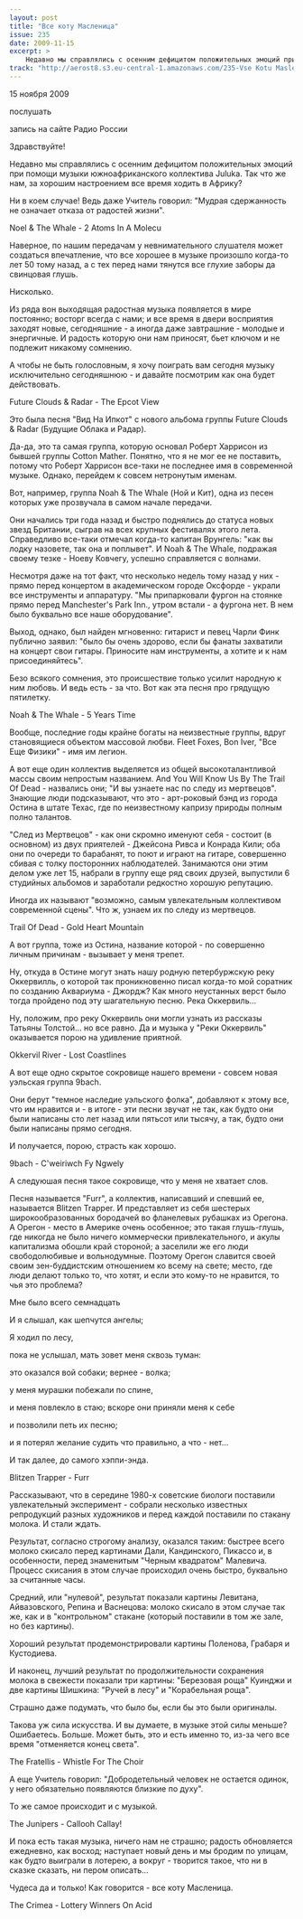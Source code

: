 ```yaml
---
layout: post
title: "Все коту Масленица"
issue: 235
date: 2009-11-15
excerpt: >
    Недавно мы справлялись с осенним дефицитом положительных эмоций при помощи музыки южноафриканского коллектива Juluka. Так что же нам, за хорошим настроением все время ходить в Африку?
track: "http://aerost8.s3.eu-central-1.amazonaws.com/235-Vse Kotu Maslenitsa.mp3"
---
```


15 ноября 2009

послушать

запись на сайте Радио России

Здравствуйте!

Недавно мы справлялись с осенним дефицитом положительных эмоций при помощи музыки южноафриканского коллектива Juluka. Так что же нам, за хорошим настроением все время ходить в Африку?

Ни в коем случае! Ведь даже Учитель говорил: "Мудрая сдержанность не означает отказа от радостей жизни".

Noel & The Whale - 2 Atoms In A Molecu

Наверное, по нашим передачам у невнимательного слушателя может создаться впечатление, что все хорошее в музыке произошло когда-то лет 50 тому назад, а с тех перед нами тянутся все глухие заборы да свинцовая глушь.

Нисколько.

Из ряда вон выходящая радостная музыка появляется в мире постоянно; восторг всегда с нами; и все время в двери восприятия заходят новые, сегодняшние - а иногда даже завтрашние - молодые и энергичные. И радость которую они нам приносят, бьет ключом и не подлежит никакому сомнению.

А чтобы не быть голословным, я хочу поиграть вам сегодня музыку исключительно сегодняшнюю - и давайте посмотрим как она будет действовать.

Future Clouds & Radar - The Epcot View

Это была песня "Вид На Ипкот" с нового альбома группы Future Clouds & Radar (Будущие Облака и Радар).

Да-да, это та самая группа, которую основал Роберт Харрисон из бывшей группы Cotton Mather. Понятно, что я не мог ее не поставить, потому что Роберт Харрисон все-таки не последнее имя в современной музыке. Однако, перейдем к совсем нетронутым именам.

Вот, например, группа Noah & The Whale (Ной и Кит), одна из песен которых уже прозвучала в самом начале передачи.

Они начались три года назад и быстро поднялись до статуса новых звезд Британии, сыграв на всех крупных фестивалях этого лета. Справедливо все-таки отмечал когда-то капитан Врунгель: "как вы лодку назовете, так она и поплывет". И Noah & The Whale, подражая своему тезке - Ноеву Ковчегу, успешно справляется с волнами.

Несмотря даже на тот факт, что несколько недель тому назад у них - прямо перед концертом в академическом городе Оксфорде - украли все инструменты и аппаратуру. "Мы припарковали фургон на стоянке прямо перед Manchester's Park Inn., утром встали - а фургона нет. В нем было буквально все наше оборудование".

Выход, однако, был найден мгновенно: гитарист и певец Чарли Финк публично заявил: "было бы очень здорово, если бы фанаты захватили на концерт свои гитары. Приносите нам инструменты, а хотите и к нам присоединяйтесь".

Безо всякого сомнения, это происшествие только усилит народную к ним любовь. И ведь есть - за что. Вот как эта песня про грядущую пятилетку.

Noah & The Whale - 5 Years Time

Вообще, последние годы крайне богаты на неизвестные группы, вдруг становящиеся объектом массовой любви. Fleet Foxes, Bon Iver, "Все Еще Физики" - имя им легион.

А вот еще один коллектив выделяется из общей высокоталантливой массы своим непростым названием. And You Will Know Us By The Trail Of Dead - назвались они; "И вы узнаете нас по следу из мертвецов". Знающие люди подсказывают, что это - арт-роковый бэнд из города Остина в штате Техас, где по неизвестному капризу природы полным полно талантов.

"След из Мертвецов" - как они скромно именуют себя - состоит (в основном) из двух приятелей - Джейсона Ривса и Конрада Кили; оба они по очереди то барабанят, то поют и играют на гитаре, совершенно сбивая с толку посторонних наблюдателей. Занимаются они этим делом уже лет 15, набрали в группу еще ряд своих друзей, выпустили 6 студийных альбомов и заработали редкостно хорошую репутацию.

Иногда их называют "возможно, самым увлекательным коллективом современной сцены". Что ж, узнаем их по следу из мертвецов.

Trail Of Dead - Gold Heart Mountain

А вот группа, тоже из Остина, название которой - по совершенно личным причинам - вызывает у меня трепет.

Ну, откуда в Остине могут знать нашу родную петербуржскую реку Оккервилль, о которой так проникновенно писал когда-то мой соратник по созданию Аквариума - Джордж? Как много неустанных верст было тогда пройдено под эту шагательную песню. Река Оккервиль...

Ну, положим, про реку Оккервиль они могли узнать из рассказы Татьяны Толстой... но все равно. Да и музыка у "Реки Оккервиль" оказывается порою на удивление приятной.

Okkervil River - Lost Coastlines

А вот еще одно скрытое сокровище нашего времени - совсем новая уэльская группа 9bach.

Они берут "темное наследие уэльского фолка", добавляют к этому все, что им нравится и - в итоге - эти песни звучат не так, как будто они были написаны сто лет назад или пятьсот или тысячу, а так, будто они были написаны прямо сегодня.

И получается, порою, страсть как хорошо.

9bach - C'weiriwch Fy Ngwely

А следуюшая песня такое сокровище, что у меня не хватает слов.

Песня называется "Furr", а коллектив, написавший и спевший ее, называется Blitzen Trapper. И представляет из себя шестерых широкообразованных бородачей во фланелевых рубашках из Орегона. А Орегон - место в Америке очень особенное; это такая глушь-глушь, где никогда не было ничего коммерчески привлекательного, и акулы капитализма обошли край стороной; а заселили же его люди свободолюбивые и вольнодумные. Поэтому Орегон славится своей своим зен-буддистским отношением ко всему на свете; место, где люди делают только то, что хотят, и если это кому-то не нравится, то чья это проблема?

Мне было всего семнадцать

И я слышал, как шепчутся ангелы;

Я ходил по лесу,

пока не услышал, мать зовет меня сквозь туман:

это оказался вой собаки; вернее - волка;

у меня мурашки побежали по спине,

и меня повлекло в стаю; вскоре они приняли меня к себе

и позволили петь их песню;

и я потерял желание судить что правильно, а что - нет...

И так далее, до самого хэппи-энда.

Blitzen Trapper - Furr

Рассказывают, что в середине 1980-х советские биологи поставили увлекательный эксперимент - собрали несколько известных репродукций разных художников и перед каждой поставили по стакану молока. И стали ждать.

Результат, согласно строгому анализу, оказался таким: быстрее всего молоко скисало перед картинами Дали, Кандинского, Пикассо и, в особенности, перед знаменитым "Черным квадратом" Малевича. Процесс скисания в этом случае происходил очень быстро, буквально за считанные часы.

Средний, или "нулевой", результат показали картины Левитана, Айвазовского, Репина и Васнецова: молоко скисало в этом случае так же, как и в "контрольном" стакане (который поставили в том же зале, но без картины).

Хороший результат продемонстрировали картины Поленова, Грабаря и Кустодиева.

И наконец, лучший результат по продолжительности сохранения молока в свежести показали три картины: "Березовая роща" Куинджи и две картины Шишкина: "Ручей в лесу" и "Корабельная роща".

Страшно даже подумать, что было бы, если бы это были оригиналы.

Такова уж сила искусства. И вы думаете, в музыке этой силы меньше? Ошибаетесь. Больше. Может быть, это и есть именно то, из-за чего все время "отменяется конец света".

The Fratellis - Whistle For The Choir

А еще Учитель говорил: "Добродетельный человек не остается одинок, у него обязательно появляются близкие по духу".

То же самое происходит и с музыкой.

The Junipers - Callooh Callay!

И пока есть такая музыка, ничего нам не страшно; радость обновляется ежедневно, как восход; наступает новый день и мы бродим по улицам, как будто выиграли в лотерею, а вокруг - творится такое, что ни в сказке сказать, ни пером описать...

Чудеса да и только! Как говорится - все коту Масленица.

The Crimea - Lottery Winners On Acid
